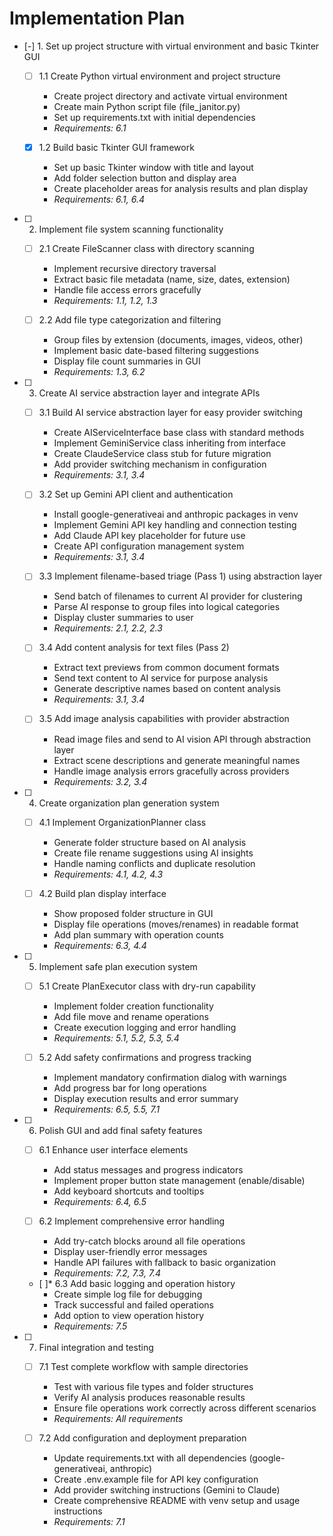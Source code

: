 # Implementation Plan

- [-] 1. Set up project structure with virtual environment and basic Tkinter GUI



  - [ ] 1.1 Create Python virtual environment and project structure



    - Create project directory and activate virtual environment
    - Create main Python script file (file_janitor.py)
    - Set up requirements.txt with initial dependencies
    - _Requirements: 6.1_
  
  - [x] 1.2 Build basic Tkinter GUI framework



    - Set up basic Tkinter window with title and layout
    - Add folder selection button and display area
    - Create placeholder areas for analysis results and plan display
    - _Requirements: 6.1, 6.4_

- [ ] 2. Implement file system scanning functionality
  - [ ] 2.1 Create FileScanner class with directory scanning
    - Implement recursive directory traversal
    - Extract basic file metadata (name, size, dates, extension)
    - Handle file access errors gracefully
    - _Requirements: 1.1, 1.2, 1.3_
  
  - [ ] 2.2 Add file type categorization and filtering
    - Group files by extension (documents, images, videos, other)
    - Implement basic date-based filtering suggestions
    - Display file count summaries in GUI
    - _Requirements: 1.3, 6.2_

- [ ] 3. Create AI service abstraction layer and integrate APIs
  - [ ] 3.1 Build AI service abstraction layer for easy provider switching
    - Create AIServiceInterface base class with standard methods
    - Implement GeminiService class inheriting from interface
    - Create ClaudeService class stub for future migration
    - Add provider switching mechanism in configuration
    - _Requirements: 3.1, 3.4_
  
  - [ ] 3.2 Set up Gemini API client and authentication
    - Install google-generativeai and anthropic packages in venv
    - Implement Gemini API key handling and connection testing
    - Add Claude API key placeholder for future use
    - Create API configuration management system
    - _Requirements: 3.1, 3.4_
  
  - [ ] 3.3 Implement filename-based triage (Pass 1) using abstraction layer
    - Send batch of filenames to current AI provider for clustering
    - Parse AI response to group files into logical categories
    - Display cluster summaries to user
    - _Requirements: 2.1, 2.2, 2.3_
  
  - [ ] 3.4 Add content analysis for text files (Pass 2)
    - Extract text previews from common document formats
    - Send text content to AI service for purpose analysis
    - Generate descriptive names based on content analysis
    - _Requirements: 3.1, 3.4_
  
  - [ ] 3.5 Add image analysis capabilities with provider abstraction
    - Read image files and send to AI vision API through abstraction layer
    - Extract scene descriptions and generate meaningful names
    - Handle image analysis errors gracefully across providers
    - _Requirements: 3.2, 3.4_

- [ ] 4. Create organization plan generation system
  - [ ] 4.1 Implement OrganizationPlanner class
    - Generate folder structure based on AI analysis
    - Create file rename suggestions using AI insights
    - Handle naming conflicts and duplicate resolution
    - _Requirements: 4.1, 4.2, 4.3_
  
  - [ ] 4.2 Build plan display interface
    - Show proposed folder structure in GUI
    - Display file operations (moves/renames) in readable format
    - Add plan summary with operation counts
    - _Requirements: 6.3, 4.4_

- [ ] 5. Implement safe plan execution system
  - [ ] 5.1 Create PlanExecutor class with dry-run capability
    - Implement folder creation functionality
    - Add file move and rename operations
    - Create execution logging and error handling
    - _Requirements: 5.1, 5.2, 5.3, 5.4_
  
  - [ ] 5.2 Add safety confirmations and progress tracking
    - Implement mandatory confirmation dialog with warnings
    - Add progress bar for long operations
    - Display execution results and error summary
    - _Requirements: 6.5, 5.5, 7.1_

- [ ] 6. Polish GUI and add final safety features
  - [ ] 6.1 Enhance user interface elements
    - Add status messages and progress indicators
    - Implement proper button state management (enable/disable)
    - Add keyboard shortcuts and tooltips
    - _Requirements: 6.4, 6.5_
  
  - [ ] 6.2 Implement comprehensive error handling
    - Add try-catch blocks around all file operations
    - Display user-friendly error messages
    - Handle API failures with fallback to basic organization
    - _Requirements: 7.2, 7.3, 7.4_
  
  - [ ]* 6.3 Add basic logging and operation history
    - Create simple log file for debugging
    - Track successful and failed operations
    - Add option to view operation history
    - _Requirements: 7.5_

- [ ] 7. Final integration and testing
  - [ ] 7.1 Test complete workflow with sample directories
    - Test with various file types and folder structures
    - Verify AI analysis produces reasonable results
    - Ensure file operations work correctly across different scenarios
    - _Requirements: All requirements_
  
  - [ ] 7.2 Add configuration and deployment preparation
    - Update requirements.txt with all dependencies (google-generativeai, anthropic)
    - Create .env.example file for API key configuration
    - Add provider switching instructions (Gemini to Claude)
    - Create comprehensive README with venv setup and usage instructions
    - _Requirements: 7.1_